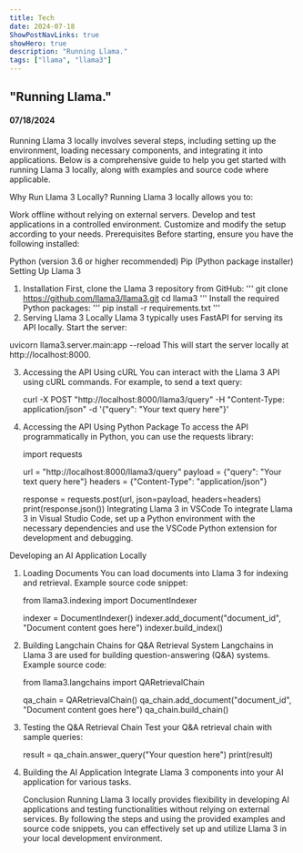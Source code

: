 ```yaml
---
title: Tech
date: 2024-07-18
ShowPostNavLinks: true
showHero: true
description: "Running Llama."
tags: ["llama", "llama3"]
---
```

## "Running Llama."
#### 07/18/2024 

Running Llama 3 locally involves several steps, including setting up the environment, loading necessary components, and integrating it into applications. Below is a comprehensive guide to help you get started with running Llama 3 locally, along with examples and source code where applicable.

Why Run Llama 3 Locally?
Running Llama 3 locally allows you to:

Work offline without relying on external servers.
Develop and test applications in a controlled environment.
Customize and modify the setup according to your needs.
Prerequisites
Before starting, ensure you have the following installed:

Python (version 3.6 or higher recommended)
Pip (Python package installer)
Setting Up Llama 3

1. Installation
First, clone the Llama 3 repository from GitHub:
'''
git clone https://github.com/llama3/llama3.git
cd llama3
'''
Install the required Python packages:
'''
pip install -r requirements.txt
'''
2. Serving Llama 3 Locally
Llama 3 typically uses FastAPI for serving its API locally. Start the server:


uvicorn llama3.server.main:app --reload
This will start the server locally at http://localhost:8000.

3. Accessing the API Using cURL
You can interact with the Llama 3 API using cURL commands. For example, to send a text query:

    curl -X POST "http://localhost:8000/llama3/query" -H "Content-Type: application/json" -d '{"query": "Your text query here"}'
4. Accessing the API Using Python Package
To access the API programmatically in Python, you can use the requests library:

    import requests

    url = "http://localhost:8000/llama3/query"
    payload = {"query": "Your text query here"}
    headers = {"Content-Type": "application/json"}

    response = requests.post(url, json=payload, headers=headers)
    print(response.json())
Integrating Llama 3 in VSCode
To integrate Llama 3 in Visual Studio Code, set up a Python environment with the necessary dependencies and use the VSCode Python extension for development and debugging.

Developing an AI Application Locally
1. Loading Documents
    You can load documents into Llama 3 for indexing and retrieval. Example source code snippet:

    from llama3.indexing import DocumentIndexer

    indexer = DocumentIndexer()
    indexer.add_document("document_id", "Document content goes here")
    indexer.build_index()

2. Building Langchain Chains for Q&A Retrieval System
    Langchains in Llama 3 are used for building question-answering (Q&A) systems. Example source code:

    from llama3.langchains import QARetrievalChain

    qa_chain = QARetrievalChain()
    qa_chain.add_document("document_id", "Document content goes here")
    qa_chain.build_chain()

3. Testing the Q&A Retrieval Chain
    Test your Q&A retrieval chain with sample queries:

    result = qa_chain.answer_query("Your question here")
    print(result)

4. Building the AI Application
    Integrate Llama 3 components into your AI application for various tasks.

    Conclusion
    Running Llama 3 locally provides flexibility in developing AI applications and testing functionalities without relying on external services. By following the steps and using the provided examples and source code snippets, you can effectively set up and utilize Llama 3 in your local development environment.